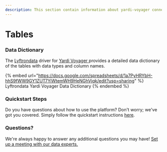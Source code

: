 ```yaml
---
description: This section contain information about yardi-voyager connector tables information
---
```


# Tables

### Data Dictionary

The [Lyftrondata](https://www.lyftrondata.com/) driver for [Yardi Voyager](https://www.lyftrondata.com/integration/yardi-voyager/)[ ](https://www.lyftrondata.com/integration/yardi-voyager/)provides a detailed data dictionary of the tables with data types and column names.

{% embed url="https://docs.google.com/spreadsheets/d/1a7PyHRYbH-hhS9fWW9GY1ZUT7YiWtemWH9HeNGhVjqk/edit?usp=sharing" %}
Lyftrondata Yardi Voyager Data Dictionary
{% endembed %}

### Quickstart Steps

Do you have questions about how to use the platform? Don't worry; we've got you covered. Simply follow the quickstart instructions [here](../../../../quickstart-steps.md).

### Questions? <a href="#questions" id="questions"></a>

We're always happy to answer any additional questions you may have! [Set up a meeting with our data experts.](https://www.lyftrondata.com/book-a-meeting/)

